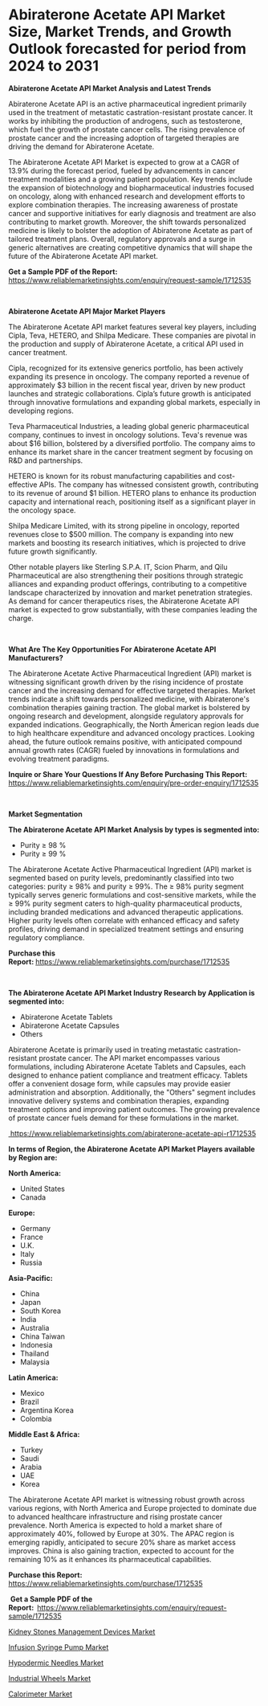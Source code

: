 <p><h1>Abiraterone Acetate API Market Size, Market Trends, and Growth Outlook forecasted for period from 2024 to 2031</h1></p><p><strong>Abiraterone Acetate API Market Analysis and Latest Trends</strong></p>
<p><p>Abiraterone Acetate API is an active pharmaceutical ingredient primarily used in the treatment of metastatic castration-resistant prostate cancer. It works by inhibiting the production of androgens, such as testosterone, which fuel the growth of prostate cancer cells. The rising prevalence of prostate cancer and the increasing adoption of targeted therapies are driving the demand for Abiraterone Acetate.</p><p>The Abiraterone Acetate API Market is expected to grow at a CAGR of 13.9% during the forecast period, fueled by advancements in cancer treatment modalities and a growing patient population. Key trends include the expansion of biotechnology and biopharmaceutical industries focused on oncology, along with enhanced research and development efforts to explore combination therapies. The increasing awareness of prostate cancer and supportive initiatives for early diagnosis and treatment are also contributing to market growth. Moreover, the shift towards personalized medicine is likely to bolster the adoption of Abiraterone Acetate as part of tailored treatment plans. Overall, regulatory approvals and a surge in generic alternatives are creating competitive dynamics that will shape the future of the Abiraterone Acetate API market.</p></p>
<p><strong>Get a Sample PDF of the Report:&nbsp;</strong> <a href="https://www.reliablemarketinsights.com/enquiry/request-sample/1712535?utm_campaign=1620&utm_medium=2&utm_source=Github&utm_content=ia&utm_term=22102024&utm_id=abiraterone-acetate-api">https://www.reliablemarketinsights.com/enquiry/request-sample/1712535</a></p>
<p>&nbsp;</p>
<p><strong>Abiraterone Acetate API Major Market Players</strong></p>
<p><p>The Abiraterone Acetate API market features several key players, including Cipla, Teva, HETERO, and Shilpa Medicare. These companies are pivotal in the production and supply of Abiraterone Acetate, a critical API used in cancer treatment.</p><p>Cipla, recognized for its extensive generics portfolio, has been actively expanding its presence in oncology. The company reported a revenue of approximately $3 billion in the recent fiscal year, driven by new product launches and strategic collaborations. Cipla’s future growth is anticipated through innovative formulations and expanding global markets, especially in developing regions.</p><p>Teva Pharmaceutical Industries, a leading global generic pharmaceutical company, continues to invest in oncology solutions. Teva's revenue was about $16 billion, bolstered by a diversified portfolio. The company aims to enhance its market share in the cancer treatment segment by focusing on R&D and partnerships.</p><p>HETERO is known for its robust manufacturing capabilities and cost-effective APIs. The company has witnessed consistent growth, contributing to its revenue of around $1 billion. HETERO plans to enhance its production capacity and international reach, positioning itself as a significant player in the oncology space.</p><p>Shilpa Medicare Limited, with its strong pipeline in oncology, reported revenues close to $500 million. The company is expanding into new markets and boosting its research initiatives, which is projected to drive future growth significantly.</p><p>Other notable players like Sterling S.P.A. IT, Scion Pharm, and Qilu Pharmaceutical are also strengthening their positions through strategic alliances and expanding product offerings, contributing to a competitive landscape characterized by innovation and market penetration strategies. As demand for cancer therapeutics rises, the Abiraterone Acetate API market is expected to grow substantially, with these companies leading the charge.</p></p>
<p>&nbsp;</p>
<p><strong>What Are The Key Opportunities For Abiraterone Acetate API Manufacturers?</strong></p>
<p><p>The Abiraterone Acetate Active Pharmaceutical Ingredient (API) market is witnessing significant growth driven by the rising incidence of prostate cancer and the increasing demand for effective targeted therapies. Market trends indicate a shift towards personalized medicine, with Abiraterone's combination therapies gaining traction. The global market is bolstered by ongoing research and development, alongside regulatory approvals for expanded indications. Geographically, the North American region leads due to high healthcare expenditure and advanced oncology practices. Looking ahead, the future outlook remains positive, with anticipated compound annual growth rates (CAGR) fueled by innovations in formulations and evolving treatment paradigms.</p></p>
<p><strong>Inquire or Share Your Questions If Any Before Purchasing This Report:</strong> <a href="https://www.reliablemarketinsights.com/enquiry/pre-order-enquiry/1712535?utm_campaign=1620&utm_medium=2&utm_source=Github&utm_content=ia&utm_term=22102024&utm_id=abiraterone-acetate-api">https://www.reliablemarketinsights.com/enquiry/pre-order-enquiry/1712535</a></p>
<p>&nbsp;</p>
<p><strong>Market Segmentation</strong></p>
<p><strong>The Abiraterone Acetate API Market Analysis by types is segmented into:</strong></p>
<p><ul><li>Purity ≥ 98 %</li><li>Purity ≥ 99 %</li></ul></p>
<p><p>The Abiraterone Acetate Active Pharmaceutical Ingredient (API) market is segmented based on purity levels, predominantly classified into two categories: purity ≥ 98% and purity ≥ 99%. The ≥ 98% purity segment typically serves generic formulations and cost-sensitive markets, while the ≥ 99% purity segment caters to high-quality pharmaceutical products, including branded medications and advanced therapeutic applications. Higher purity levels often correlate with enhanced efficacy and safety profiles, driving demand in specialized treatment settings and ensuring regulatory compliance.</p></p>
<p><strong>Purchase this Report:&nbsp;</strong><a href="https://www.reliablemarketinsights.com/purchase/1712535?utm_campaign=1620&utm_medium=2&utm_source=Github&utm_content=ia&utm_term=22102024&utm_id=abiraterone-acetate-api">https://www.reliablemarketinsights.com/purchase/1712535</a></p>
<p>&nbsp;</p>
<p><strong>The Abiraterone Acetate API Market Industry Research by Application is segmented into:</strong></p>
<p><ul><li>Abiraterone Acetate Tablets</li><li>Abiraterone Acetate Capsules</li><li>Others</li></ul></p>
<p><p>Abiraterone Acetate is primarily used in treating metastatic castration-resistant prostate cancer. The API market encompasses various formulations, including Abiraterone Acetate Tablets and Capsules, each designed to enhance patient compliance and treatment efficacy. Tablets offer a convenient dosage form, while capsules may provide easier administration and absorption. Additionally, the "Others" segment includes innovative delivery systems and combination therapies, expanding treatment options and improving patient outcomes. The growing prevalence of prostate cancer fuels demand for these formulations in the market.</p></p>
<p><a href="https://www.reliablemarketinsights.com/abiraterone-acetate-api-r1712535?utm_campaign=1620&utm_medium=2&utm_source=Github&utm_content=ia&utm_term=22102024&utm_id=abiraterone-acetate-api">&nbsp;https://www.reliablemarketinsights.com/abiraterone-acetate-api-r1712535</a></p>
<p><strong>In terms of Region, the Abiraterone Acetate API Market Players available by Region are:</strong></p>
<p>
    <p> <strong> North America: </strong>
        <ul>
            <li>United States</li>
            <li>Canada</li>
        </ul>
        </p> 
    <p> <strong> Europe: </strong>
        <ul>
            <li>Germany</li>
            <li>France</li>
            <li>U.K.</li>
            <li>Italy</li>
            <li>Russia</li>
        </ul>
        </p> 
    <p> <strong> Asia-Pacific: </strong>
        <ul>
            <li>China</li>
            <li>Japan</li>
            <li>South Korea</li>
            <li>India</li>
            <li>Australia</li>
            <li>China Taiwan</li>
            <li>Indonesia</li>
            <li>Thailand</li>
            <li>Malaysia</li>
        </ul>
        </p> 
    <p> <strong> Latin America: </strong>
        <ul>
            <li>Mexico</li>
            <li>Brazil</li>
            <li>Argentina Korea</li>
            <li>Colombia</li>
        </ul>
        </p> 
    <p> <strong> Middle East & Africa: </strong>
        <ul>
            <li>Turkey</li>
            <li>Saudi</li>
            <li>Arabia</li>
            <li>UAE</li>
            <li>Korea</li>
        </ul>
    </p>
    </p>
<p><p>The Abiraterone Acetate API market is witnessing robust growth across various regions, with North America and Europe projected to dominate due to advanced healthcare infrastructure and rising prostate cancer prevalence. North America is expected to hold a market share of approximately 40%, followed by Europe at 30%. The APAC region is emerging rapidly, anticipated to secure 20% share as market access improves. China is also gaining traction, expected to account for the remaining 10% as it enhances its pharmaceutical capabilities.</p></p>
<p><strong>Purchase this Report: </strong><a href="https://www.reliablemarketinsights.com/purchase/1712535?utm_campaign=1620&utm_medium=2&utm_source=Github&utm_content=ia&utm_term=22102024&utm_id=abiraterone-acetate-api">https://www.reliablemarketinsights.com/purchase/1712535</a></p>
<p>&nbsp;<strong>Get a Sample PDF of the Report:&nbsp;&nbsp;</strong><a href="https://www.reliablemarketinsights.com/enquiry/request-sample/1712535?utm_campaign=1620&utm_medium=2&utm_source=Github&utm_content=ia&utm_term=22102024&utm_id=abiraterone-acetate-api">https://www.reliablemarketinsights.com/enquiry/request-sample/1712535</a></p>
<p><strong></strong></p>
<p><p><a href="https://www.linkedin.com/pulse/kidney-stones-management-devices-market-segmentation-in-depth-iltye?utm_campaign=1620&utm_medium=2&utm_source=Github&utm_content=ia&utm_term=22102024&utm_id=abiraterone-acetate-api">Kidney Stones Management Devices Market</a></p><p><a href="https://www.linkedin.com/pulse/emerging-technologies-reshaping-infusion-syringe-pump-market-gkdre?utm_campaign=1620&utm_medium=2&utm_source=Github&utm_content=ia&utm_term=22102024&utm_id=abiraterone-acetate-api">Infusion Syringe Pump Market</a></p><p><a href="https://www.linkedin.com/pulse/global-hypodermic-needles-market-pulse-trends-growth-analysis-dpd2e?utm_campaign=1620&utm_medium=2&utm_source=Github&utm_content=ia&utm_term=22102024&utm_id=abiraterone-acetate-api">Hypodermic Needles Market</a></p><p><a href="https://issuu.com/reportprime-2/docs/industrial-wheels-market-size-2030._3424b1ff366c35?utm_campaign=1620&utm_medium=2&utm_source=Github&utm_content=ia&utm_term=22102024&utm_id=abiraterone-acetate-api">Industrial Wheels Market</a></p><p><a href="https://www.linkedin.com/pulse/deep-dive-calorimeter-market-itstrends-segmentation-competitive-htwye?utm_campaign=1620&utm_medium=2&utm_source=Github&utm_content=ia&utm_term=22102024&utm_id=abiraterone-acetate-api">Calorimeter Market</a></p></p>